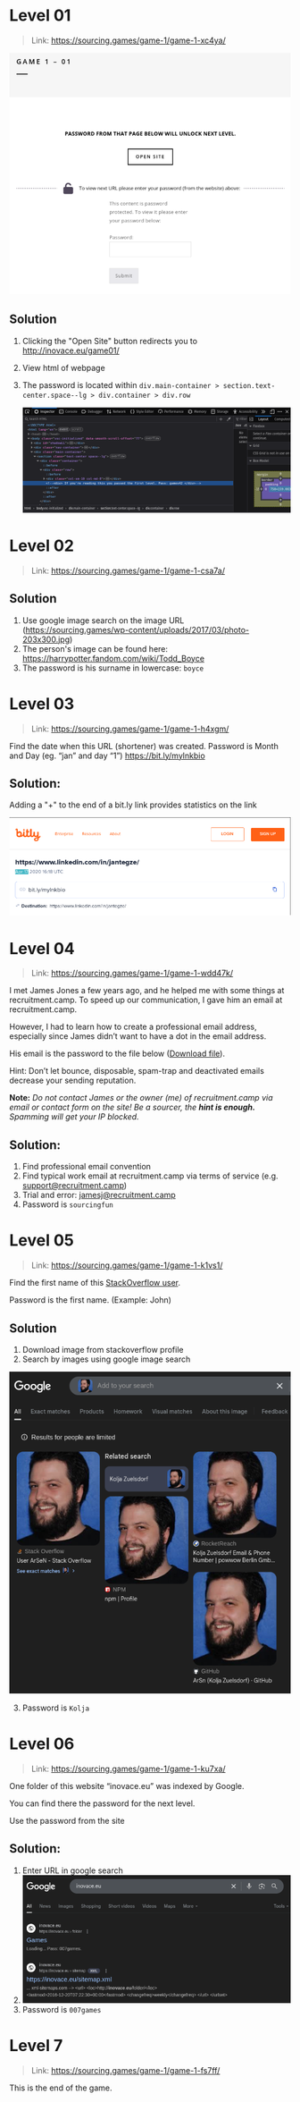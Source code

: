 # Level 01

> Link: https://sourcing.games/game-1/game-1-xc4ya/

![01-screenshot](/images/20250819160936.png)

## Solution

1. Clicking the "Open Site" button redirects you to http://inovace.eu/game01/
2. View html of webpage
3. The password is located within `div.main-container > section.text-center.space--lg > div.container > div.row`

	![img1.1](images/20250612094039.png)

# Level 02

> Link: https://sourcing.games/game-1/game-1-csa7a/

## Solution

1. Use google image search on the image URL (https://sourcing.games/wp-content/uploads/2017/03/photo-203x300.jpg)
2. The person's image can be found here: https://harrypotter.fandom.com/wiki/Todd_Boyce
3. The password is his surname in lowercase: `boyce`

# Level 03

> Link: https://sourcing.games/game-1/game-1-h4xgm/

Find the date when this URL (shortener) was created.
Password is Month and Day (eg. “jan” and day “1”)
https://bit.ly/mylnkbio

## Solution:

Adding a "+" to the end of a bit.ly link provides statistics on the link

![img3.1](images/20250612094632.png)

# Level 04

> Link: https://sourcing.games/game-1/game-1-wdd47k/

I met James Jones a few years ago, and he helped me with some things at recruitment.camp. To speed up our communication, I gave him an email at recruitment.camp.

However, I had to learn how to create a professional email address, especially since James didn’t want to have a dot in the email address.

His email is the password to the file below ([Download file](https://sourcing.games/wp-content/uploads/2024/04/james.docx)).

Hint: Don’t let bounce, disposable, spam-trap and deactivated emails decrease your sending reputation.

**Note:** _Do not contact James or the owner (me) of recruitment.camp via email or contact form on the site!  Be a sourcer, the **hint is enough.** Spamming will get your IP blocked._

## Solution:

1. Find professional email convention
2. Find typical work email at recruitment.camp via terms of service (e.g. support@recruitment.camp)
3. Trial and error: jamesj@recruitment.camp
4. Password is `sourcingfun`

# Level 05

> Link: https://sourcing.games/game-1/game-1-k1vs1/

Find the first name of this [StackOverflow user](https://meta.stackoverflow.com/users/5696502/arsen).

Password is the first name. (Example: John)

## Solution

1. Download image from stackoverflow profile
2. Search by images using google image search

![img5.1](images/20250612230241.png)

3. Password is `Kolja`

# Level 06

> Link: https://sourcing.games/game-1/game-1-ku7xa/

One folder of this website “inovace.eu” was indexed by Google.

You can find there the password for the next level.

Use the password from the site

## Solution:

1. Enter URL in google search
2. ![img6.1](images/20250612230549.png)
3. Password is `007games`

# Level 7

> Link: https://sourcing.games/game-1/game-1-fs7ff/

This is the end of the game.

